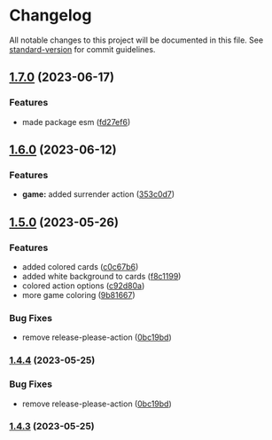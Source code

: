 # Changelog

All notable changes to this project will be documented in this file. See [standard-version](https://github.com/conventional-changelog/standard-version) for commit guidelines.

## [1.7.0](https://github.com/suptower/js-blackjack/compare/v1.6.0...v1.7.0) (2023-06-17)


### Features

* made package esm ([fd27ef6](https://github.com/suptower/js-blackjack/commit/fd27ef6694ba7e5fb2df7d132443da7996b1f7d7))

## [1.6.0](https://github.com/suptower/js-blackjack/compare/v1.5.0...v1.6.0) (2023-06-12)

### Features

- **game:** added surrender action ([353c0d7](https://github.com/suptower/js-blackjack/commit/353c0d73224e473deed79ee631297bfddc9c9f41))

## [1.5.0](https://github.com/suptower/js-blackjack/compare/v1.4.2...v1.5.0) (2023-05-26)

### Features

- added colored cards ([c0c67b6](https://github.com/suptower/js-blackjack/commit/c0c67b6bbe3f0cac8e7a4a011d03d6c1c63bcef5))
- added white background to cards ([f8c1199](https://github.com/suptower/js-blackjack/commit/f8c119938589efcda5934201f0b9dbc2a5c41d0b))
- colored action options ([c92d80a](https://github.com/suptower/js-blackjack/commit/c92d80aad080c976b8c07f0582f9104cba7af5f3))
- more game coloring ([9b81667](https://github.com/suptower/js-blackjack/commit/9b81667619a7c1acc2eb38d5468edbe927475898))

### Bug Fixes

- remove release-please-action ([0bc19bd](https://github.com/suptower/js-blackjack/commit/0bc19bd4897daddc8efec6e484b26bfa344439d4))

### [1.4.4](https://github.com/suptower/js-blackjack/compare/v1.4.3...v1.4.4) (2023-05-25)

### Bug Fixes

- remove release-please-action ([0bc19bd](https://github.com/suptower/js-blackjack/commit/0bc19bd4897daddc8efec6e484b26bfa344439d4))

### [1.4.3](https://github.com/suptower/js-blackjack/compare/v1.4.2...v1.4.3) (2023-05-25)
